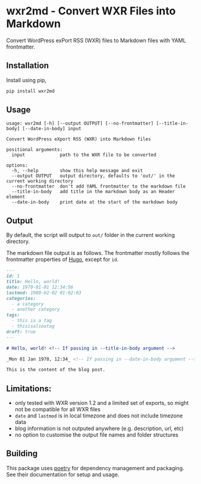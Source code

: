 # wxr2md - Convert WXR Files into Markdown

Convert WordPress exPort RSS (WXR) files to Markdown files with YAML frontmatter.

## Installation

Install using pip,

```sh
pip install wxr2md
```

## Usage

```
usage: wxr2md [-h] [--output OUTPUT] [--no-frontmatter] [--title-in-body] [--date-in-body] input

Convert WordPress eXport RSS (WXR) into Markdown files

positional arguments:
  input             path to the WXR file to be converted

options:
  -h, --help        show this help message and exit
  --output OUTPUT   output directory, defaults to 'out/' in the current working directory
  --no-frontmatter  don't add YAML frontmatter to the markdown file
  --title-in-body   add title in the markdown body as an Header element
  --date-in-body    print date at the start of the markdown body
```

## Output

By default, the script will output to `out/` folder in the current working directory.

The markdown file output is as follows. The frontmatter mostly follows the frontmatter properties of [Hugo](https://gohugo.io/), except for `id`.

```markdown
---
id: 1
title: Hello, world!
date: 1970-01-01 12:34:56
lastmod: 1980-02-02 01:02:03
categories:
  - a category
  - another category
tags:
  - this is a tag
  - thisisalsoatag
draft: true
---

# Hello, world! <!-- If passing in --title-in-body argument -->

_Mon 01 Jan 1970, 12:34_ <!-- If passing in --date-in-body argument -->

This is the content of the blog post.
```

## Limitations:

- only tested with WXR version 1.2 and a limited set of exports, so might not be compatible for all WXR files
- `date` and `lastmod` is in local timezone and does not include timezone data
- blog information is not outputed anywhere (e.g. description, url, etc)
- no option to customise the output file names and folder structures

## Building

This package uses [poetry](https://python-poetry.org/) for dependency management and packaging. See their documentation for setup and usage.
